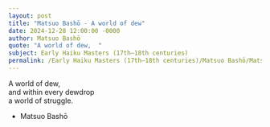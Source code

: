 ```yaml
---
layout: post
title: "Matsuo Bashō - A world of dew"
date: 2024-12-28 12:00:00 -0000
author: Matsuo Bashō
quote: "A world of dew,  "
subject: Early Haiku Masters (17th–18th centuries)
permalink: /Early Haiku Masters (17th–18th centuries)/Matsuo Bashō/Matsuo Bashō - A world of dew
---
```


A world of dew,  
and within every dewdrop  
a world of struggle.

- Matsuo Bashō
